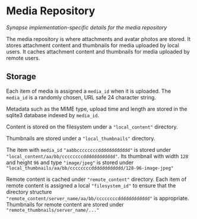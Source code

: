 # Media Repository 

*Synapse implementation-specific details for the media repository*

The media repository is where attachments and avatar photos are stored.
It stores attachment content and thumbnails for media uploaded by local users.
It caches attachment content and thumbnails for media uploaded by remote users.

## Storage

Each item of media is assigned a `media_id` when it is uploaded.
The `media_id` is a randomly chosen, URL safe 24 character string.

Metadata such as the MIME type, upload time and length are stored in the
sqlite3 database indexed by `media_id`.

Content is stored on the filesystem under a `"local_content"` directory.

Thumbnails are stored under a `"local_thumbnails"` directory.

The item with `media_id` `"aabbccccccccdddddddddddd"` is stored under
`"local_content/aa/bb/ccccccccdddddddddddd"`. Its thumbnail with width
`128` and height `96` and type `"image/jpeg"` is stored under
`"local_thumbnails/aa/bb/ccccccccdddddddddddd/128-96-image-jpeg"`

Remote content is cached under `"remote_content"` directory. Each item of
remote content is assigned a local `"filesystem_id"` to ensure that the
directory structure `"remote_content/server_name/aa/bb/ccccccccdddddddddddd"`
is appropriate. Thumbnails for remote content are stored under
`"remote_thumbnails/server_name/..."`
